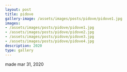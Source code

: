 ```yaml
---
layout: post
title: pidove
gallery-image: /assets/images/posts/pidove/pidove1.jpg
images: 
- /assets/images/posts/pidove/pidove1.jpg
- /assets/images/posts/pidove/pidove2.jpg
- /assets/images/posts/pidove/pidove3.jpg
- /assets/images/posts/pidove/pidove4.jpg
description: 2020
type: gallery
---
```


made mar 31, 2020
